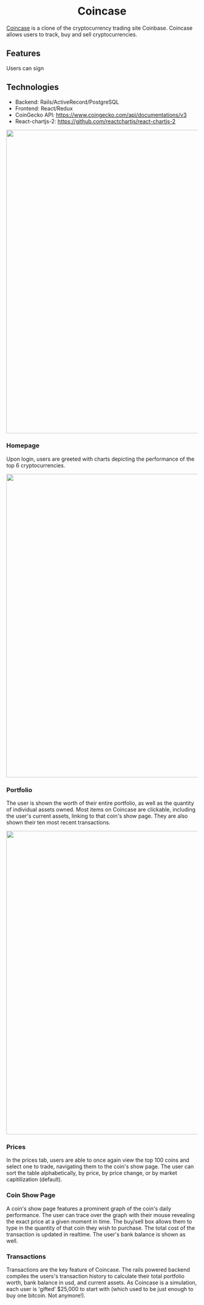 <h1 align="center">Coincase</h1>

<a href='https://coincase-juliantipler.herokuapp.com/#/'>Coincase</a> is a clone of the cryptocurrency trading site Coinbase. Coincase allows users to track, buy and sell cryptocurrencies.

## Features

Users can sign

## Technologies

* Backend: Rails/ActiveRecord/PostgreSQL
* Frontend: React/Redux
* CoinGecko API: https://www.coingecko.com/api/documentations/v3
* React-chartjs-2: https://github.com/reactchartjs/react-chartjs-2

<img src="https://media.giphy.com/media/rfEGD0tuYwjCmFqZLX/giphy.gif" width="800">

### Homepage
Upon login, users are greeted with charts depicting the performance of the top 6 cryptocurrencies.

<img src="https://media.giphy.com/media/BReM60ipFoDf6U3Gan/giphy.gif" width="800">

### Portfolio
The user is shown the worth of their entire portfolio, as well as the quantity of individual assets owned. Most items on Coincase are clickable, including the user's current assets, linking to that coin's show page. They are also shown their ten most recent transactions.

<img src="https://media.giphy.com/media/ZTEBkK2l5meRrrUnEf/giphy.gif" width="800">

### Prices
In the prices tab, users are able to once again view the top 100 coins and select one to trade, navigating them to the coin's show page. The user can sort the table alphabetically, by price, by price change, or by market capitilization (default).

### Coin Show Page
A coin's show page features a prominent graph of the coin's daily performance. The user can trace over the graph with their mouse revealing the exact price at a given moment in time. The buy/sell box allows them to type in the quantity of that coin they wish to purchase. The total cost of the transaction is updated in realtime. The user's bank balance is shown as well.

### Transactions
Transactions are the key feature of Coincase. The rails powered backend compiles the users's transaction history to calculate their total portfolio worth, bank balance in usd, and current assets. As Coincase is a simulation, each user is 'gifted' $25,000 to start with (which used to be just enough to buy one bitcoin. Not anymore!). 
